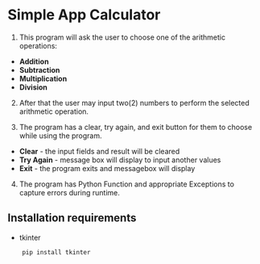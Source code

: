 
# Simple App Calculator

1. This program will ask the user to choose one of the arithmetic operations:
- **Addition**
- **Subtraction**
- **Multiplication**
- **Division**

2. After that the user may input two(2) numbers to perform the selected arithmetic operation.

3. The program has a clear, try again, and exit button for them to choose while using the program.
- **Clear** - the input fields and result will be cleared
- **Try Again** - message box will display to input another values
- **Exit** - the program exits and messagebox will display 

4. The program has Python Function and appropriate Exceptions to capture errors during runtime.

## Installation requirements

- tkinter


```bash
    pip install tkinter
```
    
